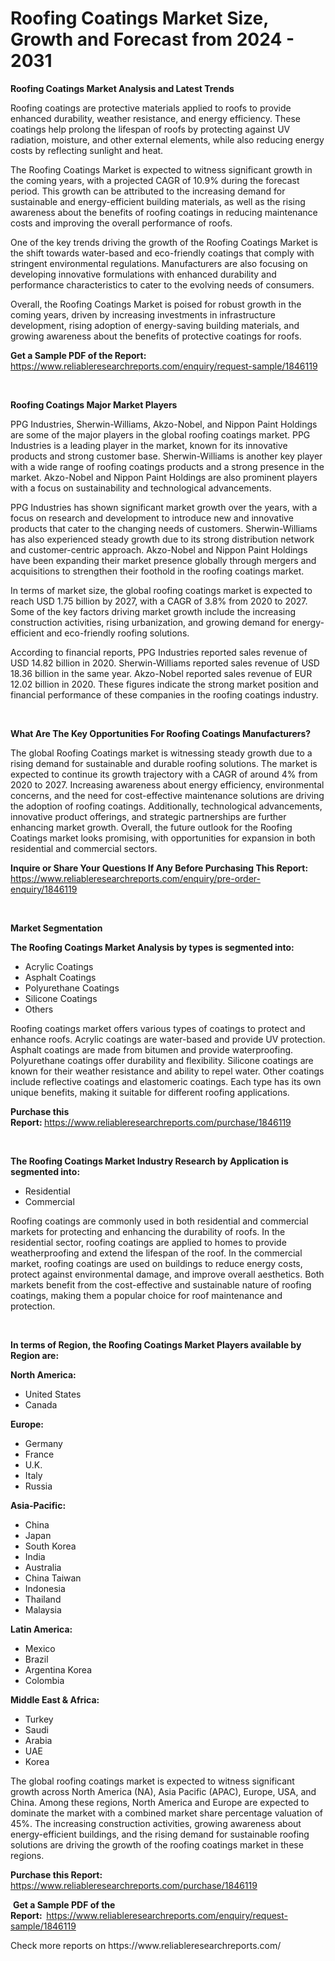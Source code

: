 <p><h1>Roofing Coatings Market Size, Growth and Forecast from 2024 - 2031</h1></p><p><strong>Roofing Coatings Market Analysis and Latest Trends</strong></p>
<p><p>Roofing coatings are protective materials applied to roofs to provide enhanced durability, weather resistance, and energy efficiency. These coatings help prolong the lifespan of roofs by protecting against UV radiation, moisture, and other external elements, while also reducing energy costs by reflecting sunlight and heat.</p><p>The Roofing Coatings Market is expected to witness significant growth in the coming years, with a projected CAGR of 10.9% during the forecast period. This growth can be attributed to the increasing demand for sustainable and energy-efficient building materials, as well as the rising awareness about the benefits of roofing coatings in reducing maintenance costs and improving the overall performance of roofs.</p><p>One of the key trends driving the growth of the Roofing Coatings Market is the shift towards water-based and eco-friendly coatings that comply with stringent environmental regulations. Manufacturers are also focusing on developing innovative formulations with enhanced durability and performance characteristics to cater to the evolving needs of consumers.</p><p>Overall, the Roofing Coatings Market is poised for robust growth in the coming years, driven by increasing investments in infrastructure development, rising adoption of energy-saving building materials, and growing awareness about the benefits of protective coatings for roofs.</p></p>
<p><strong>Get a Sample PDF of the Report:&nbsp;</strong> <a href="https://www.reliableresearchreports.com/enquiry/request-sample/1846119">https://www.reliableresearchreports.com/enquiry/request-sample/1846119</a></p>
<p>&nbsp;</p>
<p><strong>Roofing Coatings Major Market Players</strong></p>
<p><p>PPG Industries, Sherwin-Williams, Akzo-Nobel, and Nippon Paint Holdings are some of the major players in the global roofing coatings market. PPG Industries is a leading player in the market, known for its innovative products and strong customer base. Sherwin-Williams is another key player with a wide range of roofing coatings products and a strong presence in the market. Akzo-Nobel and Nippon Paint Holdings are also prominent players with a focus on sustainability and technological advancements.</p><p>PPG Industries has shown significant market growth over the years, with a focus on research and development to introduce new and innovative products that cater to the changing needs of customers. Sherwin-Williams has also experienced steady growth due to its strong distribution network and customer-centric approach. Akzo-Nobel and Nippon Paint Holdings have been expanding their market presence globally through mergers and acquisitions to strengthen their foothold in the roofing coatings market.</p><p>In terms of market size, the global roofing coatings market is expected to reach USD 1.75 billion by 2027, with a CAGR of 3.8% from 2020 to 2027. Some of the key factors driving market growth include the increasing construction activities, rising urbanization, and growing demand for energy-efficient and eco-friendly roofing solutions.</p><p>According to financial reports, PPG Industries reported sales revenue of USD 14.82 billion in 2020. Sherwin-Williams reported sales revenue of USD 18.36 billion in the same year. Akzo-Nobel reported sales revenue of EUR 12.02 billion in 2020. These figures indicate the strong market position and financial performance of these companies in the roofing coatings industry.</p></p>
<p>&nbsp;</p>
<p><strong>What Are The Key Opportunities For Roofing Coatings Manufacturers?</strong></p>
<p><p>The global Roofing Coatings market is witnessing steady growth due to a rising demand for sustainable and durable roofing solutions. The market is expected to continue its growth trajectory with a CAGR of around 4% from 2020 to 2027. Increasing awareness about energy efficiency, environmental concerns, and the need for cost-effective maintenance solutions are driving the adoption of roofing coatings. Additionally, technological advancements, innovative product offerings, and strategic partnerships are further enhancing market growth. Overall, the future outlook for the Roofing Coatings market looks promising, with opportunities for expansion in both residential and commercial sectors.</p></p>
<p><strong>Inquire or Share Your Questions If Any Before Purchasing This Report:</strong> <a href="https://www.reliableresearchreports.com/enquiry/pre-order-enquiry/1846119">https://www.reliableresearchreports.com/enquiry/pre-order-enquiry/1846119</a></p>
<p>&nbsp;</p>
<p><strong>Market Segmentation</strong></p>
<p><strong>The Roofing Coatings Market Analysis by types is segmented into:</strong></p>
<p><ul><li>Acrylic Coatings</li><li>Asphalt Coatings</li><li>Polyurethane Coatings</li><li>Silicone Coatings</li><li>Others</li></ul></p>
<p><p>Roofing coatings market offers various types of coatings to protect and enhance roofs. Acrylic coatings are water-based and provide UV protection. Asphalt coatings are made from bitumen and provide waterproofing. Polyurethane coatings offer durability and flexibility. Silicone coatings are known for their weather resistance and ability to repel water. Other coatings include reflective coatings and elastomeric coatings. Each type has its own unique benefits, making it suitable for different roofing applications.</p></p>
<p><strong>Purchase this Report:&nbsp;</strong><a href="https://www.reliableresearchreports.com/purchase/1846119">https://www.reliableresearchreports.com/purchase/1846119</a></p>
<p>&nbsp;</p>
<p><strong>The Roofing Coatings Market Industry Research by Application is segmented into:</strong></p>
<p><ul><li>Residential</li><li>Commercial</li></ul></p>
<p><p>Roofing coatings are commonly used in both residential and commercial markets for protecting and enhancing the durability of roofs. In the residential sector, roofing coatings are applied to homes to provide weatherproofing and extend the lifespan of the roof. In the commercial market, roofing coatings are used on buildings to reduce energy costs, protect against environmental damage, and improve overall aesthetics. Both markets benefit from the cost-effective and sustainable nature of roofing coatings, making them a popular choice for roof maintenance and protection.</p></p>
<p>&nbsp;</p>
<p><strong>In terms of Region, the Roofing Coatings Market Players available by Region are:</strong></p>
<p>
    <p> <strong> North America: </strong>
        <ul>
            <li>United States</li>
            <li>Canada</li>
        </ul>
        </p> 
    <p> <strong> Europe: </strong>
        <ul>
            <li>Germany</li>
            <li>France</li>
            <li>U.K.</li>
            <li>Italy</li>
            <li>Russia</li>
        </ul>
        </p> 
    <p> <strong> Asia-Pacific: </strong>
        <ul>
            <li>China</li>
            <li>Japan</li>
            <li>South Korea</li>
            <li>India</li>
            <li>Australia</li>
            <li>China Taiwan</li>
            <li>Indonesia</li>
            <li>Thailand</li>
            <li>Malaysia</li>
        </ul>
        </p> 
    <p> <strong> Latin America: </strong>
        <ul>
            <li>Mexico</li>
            <li>Brazil</li>
            <li>Argentina Korea</li>
            <li>Colombia</li>
        </ul>
        </p> 
    <p> <strong> Middle East & Africa: </strong>
        <ul>
            <li>Turkey</li>
            <li>Saudi</li>
            <li>Arabia</li>
            <li>UAE</li>
            <li>Korea</li>
        </ul>
    </p>
    </p>
<p><p>The global roofing coatings market is expected to witness significant growth across North America (NA), Asia Pacific (APAC), Europe, USA, and China. Among these regions, North America and Europe are expected to dominate the market with a combined market share percentage valuation of 45%. The increasing construction activities, growing awareness about energy-efficient buildings, and the rising demand for sustainable roofing solutions are driving the growth of the roofing coatings market in these regions.</p></p>
<p><strong>Purchase this Report: </strong><a href="https://www.reliableresearchreports.com/purchase/1846119">https://www.reliableresearchreports.com/purchase/1846119</a></p>
<p>&nbsp;<strong>Get a Sample PDF of the Report:&nbsp;&nbsp;</strong><a href="https://www.reliableresearchreports.com/enquiry/request-sample/1846119">https://www.reliableresearchreports.com/enquiry/request-sample/1846119</a></p>
<p><strong></strong></p>
<p>Check more reports on https://www.reliableresearchreports.com/</p>